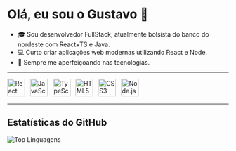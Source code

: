 # Olá, eu sou o Gustavo 👋

- 🎓 Sou desenvolvedor FullStack, atualmente bolsista do banco do nordeste com React+TS e Java.
- 💻 Curto criar aplicações web modernas utilizando React e Node.  
- 🌱 Sempre me aperfeiçoando nas tecnologias.

---
<img src="https://cdn.jsdelivr.net/gh/devicons/devicon/icons/react/react-original.svg" alt="React" width="40" height="40"/> &nbsp;
<img src="https://cdn.jsdelivr.net/gh/devicons/devicon/icons/javascript/javascript-original.svg" alt="JavaScript" width="40" height="40"/> &nbsp;
<img src="https://cdn.jsdelivr.net/gh/devicons/devicon/icons/typescript/typescript-original.svg" alt="TypeScript" width="40" height="40"/> &nbsp;
<img src="https://cdn.jsdelivr.net/gh/devicons/devicon/icons/html5/html5-original.svg" alt="HTML5" width="40" height="40"/> &nbsp;
<img src="https://cdn.jsdelivr.net/gh/devicons/devicon/icons/css3/css3-original.svg" alt="CSS3" width="40" height="40"/> &nbsp;
<img src="https://cdn.jsdelivr.net/gh/devicons/devicon/icons/nodejs/nodejs-original.svg" alt="Node.js" width="40" height="40"/>

---

## Estatísticas do GitHub
![Top Linguagens](https://github-readme-stats.vercel.app/api/top-langs/?username=DevGustaa&layout=compact&theme=radical)

